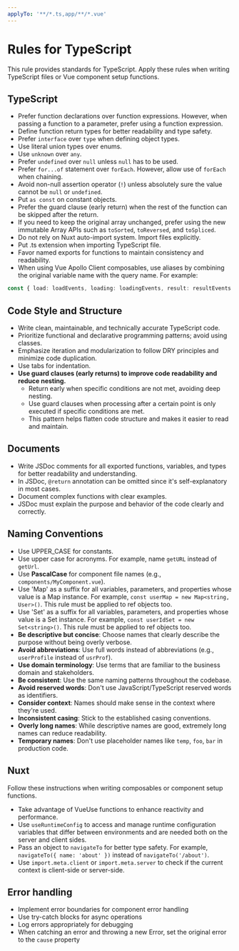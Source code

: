 ```yaml
---
applyTo: '**/*.ts,app/**/*.vue'
---
```


# Rules for TypeScript

This rule provides standards for TypeScript.
Apply these rules when writing TypeScript files or Vue component setup functions.

## TypeScript

- Prefer function declarations over function expressions. However, when passing a function to a parameter, prefer using a function expression.
- Define function return types for better readability and type safety.
- Prefer `interface` over `type` when defining object types.
- Use literal union types over enums.
- Use `unknown` over `any`.
- Prefer `undefined` over `null` unless `null` has to be used.
- Prefer `for...of` statement over `forEach`. However, allow use of `forEach` when chaining.
- Avoid non-null assertion operator (`!`) unless absolutely sure the value cannot be `null` or `undefined`.
- Put `as const` on constant objects.
- Prefer the guard clause (early return) when the rest of the function can be skipped after the return.
- If you need to keep the original array unchanged, prefer using the new immutable Array APIs such as `toSorted`, `toReversed`, and `toSpliced`.
- Do not rely on Nuxt auto-import system. Import files explicitly.
- Put .ts extension when importing TypeScript file.
- Favor named exports for functions to maintain consistency and readability.
- When using Vue Apollo Client composables, use aliases by combining the original variable name with the query name. For example:

```ts
const { load: loadEvents, loading: loadingEvents, result: resultEvents } = useListEventsQuery()
```

## Code Style and Structure

- Write clean, maintainable, and technically accurate TypeScript code.
- Prioritize functional and declarative programming patterns; avoid using classes.
- Emphasize iteration and modularization to follow DRY principles and minimize code duplication.
- Use tabs for indentation.
- **Use guard clauses (early returns) to improve code readability and reduce nesting.**
  - Return early when specific conditions are not met, avoiding deep nesting.
  - Use guard clauses when processing after a certain point is only executed if specific conditions are met.
  - This pattern helps flatten code structure and makes it easier to read and maintain.

## Documents

- Write JSDoc comments for all exported functions, variables, and types for better readability and understanding.
- In JSDoc, `@return` annotation can be omitted since it's self-explanatory in most cases.
- Document complex functions with clear examples.
- JSDoc must explain the purpose and behavior of the code clearly and correctly.

## Naming Conventions

- Use UPPER_CASE for constants.
- Use upper case for acronyms. For example, name `getURL` instead of `getUrl`.
- Use **PascalCase** for component file names (e.g., `components/MyComponent.vue`).
- Use 'Map' as a suffix for all variables, parameters, and properties whose value is a Map instance. For example, `const userMap = new Map<string, User>()`. This rule must be applied to ref objects too.
- Use 'Set' as a suffix for all variables, parameters, and properties whose value is a Set instance. For example, `const userIdSet = new Set<string>()`. This rule must be applied to ref objects too.
- **Be descriptive but concise**: Choose names that clearly describe the purpose without being overly verbose.
- **Avoid abbreviations**: Use full words instead of abbreviations (e.g., `userProfile` instead of `usrProf`).
- **Use domain terminology**: Use terms that are familiar to the business domain and stakeholders.
- **Be consistent**: Use the same naming patterns throughout the codebase.
- **Avoid reserved words**: Don't use JavaScript/TypeScript reserved words as identifiers.
- **Consider context**: Names should make sense in the context where they're used.
- **Inconsistent casing**: Stick to the established casing conventions.
- **Overly long names**: While descriptive names are good, extremely long names can reduce readability.
- **Temporary names**: Don't use placeholder names like `temp`, `foo`, `bar` in production code.

## Nuxt

Follow these instructions when writing composables or component setup functions.

- Take advantage of VueUse functions to enhance reactivity and performance.
- Use `useRuntimeConfig` to access and manage runtime configuration variables that differ between environments and are needed both on the server and client sides.
- Pass an object to `navigateTo` for better type safety. For example, `navigateTo({ name: 'about' })` instead of `navigateTo('/about')`.
- Use `import.meta.client` or `import.meta.server` to check if the current context is client-side or server-side.

## Error handling

- Implement error boundaries for component error handling
- Use try-catch blocks for async operations
- Log errors appropriately for debugging
- When catching an error and throwing a new Error, set the original error to the `cause` property
